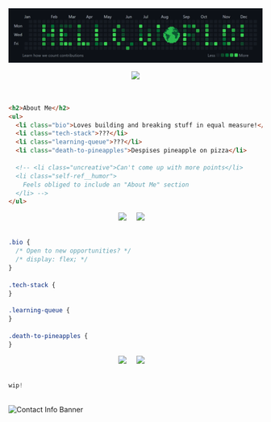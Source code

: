 <!-- Credits to Devicon (https://devicon.dev/) for icons used throughout! -->
<link rel="stylesheet" href="https://cdn.jsdelivr.net/gh/devicons/devicon@v2.15.1/devicon.min.css">

<!-- Custom "Hello, World!" Banner (Made with Canva) -->
<img src="hello-world-banner-v2.png" alt="'Hello, World!' Banner">

<!-- "Base"/HTML-related Stack: VS Code, Git, HTML, Markdown, Bash -->
<!--
<div align="center">
  <img width="50px" src="https://cdn.jsdelivr.net/gh/devicons/devicon/icons/vscode/vscode-original.svg" />
  &nbsp; &nbsp;

  <img width="50px" src="https://cdn.jsdelivr.net/gh/devicons/devicon/icons/git/git-plain.svg" />
  &nbsp; &nbsp;

  <img width="57px" src="https://cdn.jsdelivr.net/gh/devicons/devicon/icons/html5/html5-plain-wordmark.svg">
  &nbsp; &nbsp;

  <img width="59px" color="white" src="https://upload.wikimedia.org/wikipedia/commons/thumb/7/71/Antu_text-x-markdown.svg/1024px-Antu_text-x-markdown.svg.png">
  &nbsp; &nbsp;

  <img width="55px" src="https://cdn.jsdelivr.net/gh/devicons/devicon/icons/bash/bash-plain.svg">
  &nbsp; &nbsp;
</div>
-->

<p align="center">
  <a href="https://skillicons.dev">
    <img src="https://skillicons.dev/icons?i=vscode,git,html,markdown,bash" />
  </a>
</p>

<br>

```html
<h2>About Me</h2>
<ul>
  <li class="bio">Loves building and breaking stuff in equal measure!</li>
  <li class="tech-stack">???</li>
  <li class="learning-queue">???</li>
  <li class="death-to-pineapples">Despises pineapple on pizza</li>

  <!-- <li class="uncreative">Can't come up with more points</li>
  <li class="self-ref__humor">
    Feels obliged to include an "About Me" section
  </li> -->
</ul>
```

<!-- "Styling"/CSS-related Stack: Draw.io, CSS, Sass -->
<div align="center">
  <!-- To-DO: Add Draw.io logo (?) -->

  <img width="55px" src="https://cdn.jsdelivr.net/gh/devicons/devicon/icons/css3/css3-plain-wordmark.svg">
  &nbsp; &nbsp;

  <img width="55px" src="https://cdn.jsdelivr.net/gh/devicons/devicon/icons/sass/sass-original.svg">
  &nbsp; &nbsp;
</div>
<br>

```css
.bio {
  /* Open to new opportunities? */
  /* display: flex; */
}

.tech-stack {
}

.learning-queue {
}

.death-to-pineapples {
}
```

<!-- "Programming"/JavaScript-related Stack: C++, C#, Python, JavaScript -->
<div align="center">
  
  <!-- TO-DO: Add C++ and C# icons? -->
  
  <img width="55px" src="https://cdn.jsdelivr.net/gh/devicons/devicon/icons/javascript/javascript-plain.svg" />
  &nbsp; &nbsp;

  <img width="55px" src="https://cdn.jsdelivr.net/gh/devicons/devicon/icons/python/python-original.svg" />
  &nbsp; &nbsp;
</div>
<br>

```js
wip!

```

<!-- Miscellaneous Stack: ??? -->
<div align="center">

</div>
<br>

<!-- Custom Contact Info Banner (Made with Canva) -->
<img src="contact-info-design.png" alt="Contact Info Banner">

<!-- CSS code explaining more specifics, adding "flavour" and "styling" to simple and bland HTML stuff from top
style classes from above html!!! -->
<!-- JavaScript to explain functionality (projects, future improvements, learning)-->
<!-- Chaos engineering, custom gifs, open source contributer, professional yak shaver, cloud tech  -->
<!-- 1. About me (HTML)
1. Tech stack (CSS)
2. Learning Queue (JavaScript?)
3. Contact info (github activity overview design?) -->

